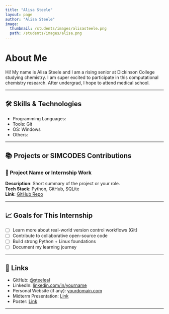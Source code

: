 ```yaml
---
title: "Alisa Steele"
layout: page
author: "Alisa Steele"
image:
  thumbnail: /students/images/alisasteele.png
  path: /students/images/alisa.png
---
```


# About Me

Hi! My name is Alisa Steele and I am a rising senior at Dickinson College
studying chemistry. I am super excited to participate in this computational 
chemistry research. After undergrad, I hope to attend medical school. 

---

## 🛠 Skills & Technologies

- Programming Languages:
- Tools: Git
- OS: Windows
- Others: 

---

## 📚 Projects or SIMCODES Contributions

### 📌 Project Name or Internship Work

**Description**: Short summary of the project or your role.  
**Tech Stack**: Python, GitHub, SQLite  
**Link**: [GitHub Repo](https://github.com/yourusername/project)

---

## 📈 Goals for This Internship

- [ ] Learn more about real-world version control workflows (Git)
- [ ] Contribute to collaborative open-source code
- [ ] Build strong Python + Linux foundations
- [ ] Document my learning journey

---

## 🔗 Links

- GitHub: [@steeleal](https://github.com/steeleal)
- LinkedIn: [linkedin.com/in/yourname](https://linkedin.com/in/yourname)
- Personal Website (if any): [yourdomain.com](https://yourdomain.com)
- Midterm Presentation: [Link](https://github.com/SIMCODES-ISU/talks_from_the_past/tree/main/2025/midterm_presentations/steele.pdf)
- Poster: [Link](https://github.com/SIMCODES-ISU/talks_from_the_past/tree/main/2025/posters/steele.pdf)


---

